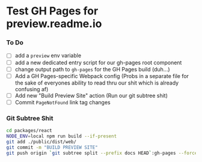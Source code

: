 # Test GH Pages for preview.readme.io

### To Do
- [ ] add a `preview` env variable
- [ ] add a new dedicated entry script for our gh-pages root component
- [ ] change output path to `gh-pages` for the GH Pages build (duh...)
- [ ] Add a GH Pages-specific Webpack config
  (Probs in a separate file for the sake of everyones ability to read thru our shit which is already confusing af)
- [ ] Add new "Build Preview Site" action
  (Run our git subtree shit)
- [ ] Commit `PageNotFound` link tag changes

### Git Subtree Shit

```bash
cd packages/react
NODE_ENV=local npm run build --if-present
git add ./public/dist/web/
git commit -m "BUILD PREVIEW SITE"
git push origin `git subtree split --prefix docs HEAD`:gh-pages --force
```